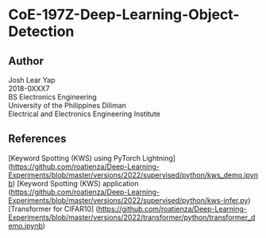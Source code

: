 # CoE-197Z-Deep-Learning-Object-Detection

## Author
Josh Lear Yap  
2018-0XXX7  
BS Electronics Engineering  
University of the Philippines Diliman  
Electrical and Electronics Engineering Institute  

## References
[Keyword Spotting (KWS) using PyTorch Lightning] (https://github.com/roatienza/Deep-Learning-Experiments/blob/master/versions/2022/supervised/python/kws_demo.ipynb)
[Keyword Spotting (KWS) application (https://github.com/roatienza/Deep-Learning-Experiments/blob/master/versions/2022/supervised/python/kws-infer.py)
[Transformer for CIFAR10] (https://github.com/roatienza/Deep-Learning-Experiments/blob/master/versions/2022/transformer/python/transformer_demo.ipynb)
